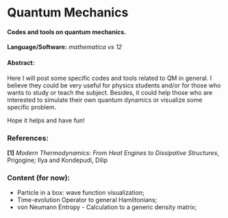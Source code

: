 # Quantum Mechanics

#### Codes and tools on quantum mechanics.

**Language/Software:** *mathematica vs 12*

#### Abstract:
Here I will post some specific codes and tools related to QM in general. I believe they could be very useful for physics students and/or for those who wants to study or teach the subject. Besides, it could help those who are interested to simulate their own quantum dynamics or visualize some specific problem.

Hope it helps and have fun!

### References: 

**[1]** *Modern Thermodynamics: From Heat Engines to Dissipative Structures*, Prigogine; Ilya and Kondepudi, Dilip



### Content (for now):

- Particle in a box: wave function visualization;
- Time-evolution Operator to general Hamiltonians;
- von Neumann Entropy - Calculation to a generic density matrix;
